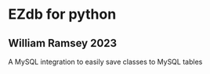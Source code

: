# EZdb for python

## William Ramsey 2023

A MySQL integration to easily save classes to MySQL tables
